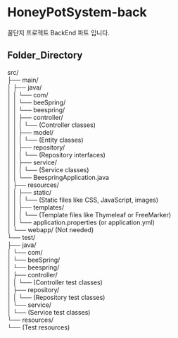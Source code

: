 # HoneyPotSystem-back
꿀단지 프로젝트 BackEnd 파트 입니다.

## Folder_Directory

src/<br>
├── main/<br>
│ ├── java/<br>
│ │ └── com/<br>
│ │ └── beeSpring/<br>
│ │ └── beespring/<br>
│ │ ├── controller/<br>
│ │ │ └── (Controller classes)<br>
│ │ ├── model/<br>
│ │ │ └── (Entity classes)<br>
│ │ ├── repository/<br>
│ │ │ └── (Repository interfaces)<br>
│ │ ├── service/<br>
│ │ │ └── (Service classes)<br>
│ │ └── BeespringApplication.java<br>
│ ├── resources/<br>
│ │ ├── static/<br>
│ │ │ └── (Static files like CSS, JavaScript, images)<br>
│ │ ├── templates/<br>
│ │ │ └── (Template files like Thymeleaf or FreeMarker)<br>
│ │ └── application.properties (or application.yml)<br>
│ └── webapp/ (Not needed)<br>
└── test/<br>
├── java/<br>
│ └── com/<br>
│ └── beeSpring/<br>
│ └── beespring/<br>
│ ├── controller/<br>
│ │ └── (Controller test classes)<br>
│ ├── repository/<br>
│ │ └── (Repository test classes)<br>
│ └── service/<br>
│ └── (Service test classes)<br>
└── resources/<br>
└── (Test resources)<br>
